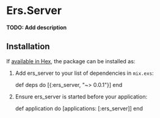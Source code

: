 # Ers.Server

**TODO: Add description**

## Installation

If [available in Hex](https://hex.pm/docs/publish), the package can be installed as:

  1. Add ers_server to your list of dependencies in `mix.exs`:

        def deps do
          [{:ers_server, "~> 0.0.1"}]
        end

  2. Ensure ers_server is started before your application:

        def application do
          [applications: [:ers_server]]
        end
